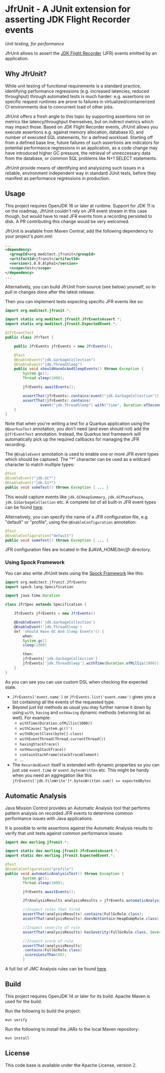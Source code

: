 # JfrUnit - A JUnit extension for asserting JDK Flight Recorder events

_Unit testing, for performance_

JfrUnit allows to assert the [JDK Flight Recorder](https://openjdk.java.net/jeps/328) (JFR) events emitted by an application.

## Why JfrUnit?

While unit testing of functional requirements is a standard practice, identifying performance regressions (e.g. increased latencies, reduced throughput) through automated tests is much harder: e.g. assertions on specific request runtimes are prone to failures in virtualized/containerized CI environments due to concurrent load of other jobs.

JfrUnit offers a fresh angle to this topic by supporting assertions not on metrics like latency/throughput themselves, but on indirect metrics which may impact those.
Based on JDK Flight Recorder events, JfrUnit allows you execute assertions e.g. against memory allocation, database IO, and number of executed SQL statements, for a defined workload.
Starting off from a defined base line, future failures of such assertions are indicators for potential performance regressions in an application, as a code change may have introduced higher GC pressure, the retrieval of unneccessary data from the database, or common SQL problems like N+1 SELECT statements.

JfrUnit provide means of identifying and analysizing such issues in a reliable, environment independent way in standard JUnit tests,
before they manifest as performance regressions in production.

## Usage

This project requires OpenJDK 16 or later at runtime.
Support for JDK 11 is on the roadmap, JfrUnit couldn't rely on JFR event stream in this case though, but would have to read JFR events from a recording persisted to disk.
A PR contributing this change would be very welcomed.

JfrUnit is available from Maven Central;
add the following dependency to your project's _pom.xml_:

```xml
...
<dependency>
  <groupId>org.moditect.jfrunit</groupId>
  <artifactId>jfrunit</artifactId>
  <version>1.0.0.Alpha1</version>
  <scope>test</scope>
</dependency>
...
```

Alternatively, you can build JfrUnit from source (see below) yourself, so to pull in changes done after the latest release.

Then you can implement tests expecting specific JFR events like so:

```java
import org.moditect.jfrunit.*;

import static org.moditect.jfrunit.JfrEventsAssert.*;
import static org.moditect.jfrunit.ExpectedEvent.*;

@JfrEventTest
public class JfrTest {

    public JfrEvents jfrEvents = new JfrEvents();

    @Test
    @EnableEvent("jdk.GarbageCollection")
    @EnableEvent("jdk.ThreadSleep")
    public void shouldHaveGcAndSleepEvents() throws Exception {
        System.gc();
        Thread.sleep(1000);

        jfrEvents.awaitEvents();

        assertThat(jfrEvents).contains(event("jdk.GarbageCollection"));
        assertThat(jfrEvents).contains(
                event("jdk.ThreadSleep").with("time", Duration.ofSeconds(1)));
    }
}
```

Note that when you're writing a test for a Quarkus application using the `@QuarkusTest` annotation, you don't need (and even should not) add the `@JfrEventTest` annotation.
Instead, the Quarkus test framework will automatically pick up the required callbacks for managing the JFR recording.

The `@EnableEvent` annotation is used to enable one or more JFR event types which should be captured.
The "*" character can be used as a wildcard character to match multiple types:

```java
@Test
@EnableEvent("jdk.GC*")
@EnableEvent("jdk.G1*")
public void someTest() throws Exception { ... }
```

This would capture events like `jdk.GCHeapSummary`, `jdk.GCPhasePause`, `jdk.G1GarbageCollection` etc.
A complete list of all built-in JFR event types can be found [here](https://bestsolution-at.github.io/jfr-doc/).

Alternatively, you can specify the name of a JFR configuration file, e.g. "default" or "profile", using the `@EnableConfiguration` annotation:

```java
@Test
@EnableConfiguration("default")
public void someTest() throws Exception { ... }
```

JFR configuration files are located in the _$JAVA_HOME/bin/jfr_ directory.

### Using Spock Framework

You can also write JfrUnit tests using the [Spock Framework](https://spockframework.org/) like this:

```groovy
import org.moditect.jfrunit.JfrEvents
import spock.lang.Specification

import java.time.Duration

class JfrSpec extends Specification {

    JfrEvents jfrEvents = new JfrEvents()

    @EnableEvent('jdk.GarbageCollection')
    @EnableEvent('jdk.ThreadSleep')
    def 'should Have GC And Sleep Events'() {
        when:
        System.gc()
        sleep(1000)

        then:
        jfrEvents['jdk.GarbageCollection']
        jfrEvents['jdk.ThreadSleep'].withTime(Duration.ofMillis(1000))
    }
}
```

As you can see you can use custom DSL when checking the expected state.
 * `JfrEvents['event.name']` or `JfrEvents.list('event.name')` gives you a list containing all the events of the requested type.
 * Beyond just list methods as usual you may further narrow it down by using `with`, `having` and `notHaving` dynamic methods
   (returning list as well). For example:
     * `withTime(Duration.ofMillis(1000))`
     * `withCause('System.gc()')`
     * `withObjectClass(byte[].class)`
     * `withEventThread(Thread.currentThread())`
     * `havingStackTrace()`
     * `notHavingStackTrace()`
     * `containStackFrame(stackTraceElement)`
     * ...
 * The `RecordedEvent` itself is extended with dynamic properties so you can just use `event.time` or `event.bytesWritten` etc.
   This might be handy when you need an aggregation like this `jfrEvents['jdk.FileWrite']*.bytesWritten.sum() == expectedBytes`

## Automatic Analysis


Java Mission Control provides an Automatic Analysis tool that performs pattern analysis on recorded JFR events to determine common performance issues with Java applications.

It is possible to write assertions against the Automatic Analysis results to verify that unit tests against common performance issues:

```java
import dev.morling.jfrunit.*;

import static dev.morling.jfrunit.JfrEventsAssert.*;
import static dev.morling.jfrunit.ExpectedEvent.*;

@Test
@EnableConfiguration("profile")
public void automaticAnalysisTest() throws Exception {
        System.gc();
        Thread.sleep(1000);

        jfrEvents.awaitEvents();

        JfrAnalysisResults analysisResults = jfrEvents.automaticAnalysis();

        //Inspect rules that fired
        assertThat(analysisResults).contains(FullGcRule.class);
        assertThat(analysisResults).doesNotContain(HeapDumpRule.class);

        //Inspect severity of rule
        assertThat(analysisResults).hasSeverity(FullGcRule.class, Severity.WARNING);

        //Inspect score of rule
        assertThat(analysisResults)
        .contains(FullGcRule.class)
        .scoresLessThan(80);
        }
```

A full list of JMC Analysis rules can be found [here](https://docs.oracle.com/en/java/java-components/jdk-mission-control/8/jmc-flightrecorder-rules-jdk/org.openjdk.jmc.flightrecorder.rules.jdk/module-summary.html).

## Build

This project requires OpenJDK 14 or later for its build.
Apache Maven is used for the build.

Run the following to build the project:

```shell
mvn verify
```

Run the following to install the JARs to the local Maven repository:

```shell
mvn install
```

## License

This code base is available under the Apache License, version 2.
